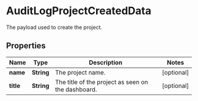 

# AuditLogProjectCreatedData

The payload used to create the project.

## Properties

| Name | Type | Description | Notes |
|------------ | ------------- | ------------- | -------------|
|**name** | **String** | The project name. |  [optional] |
|**title** | **String** | The title of the project as seen on the dashboard. |  [optional] |



